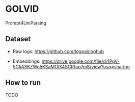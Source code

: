 # GOLVID

Prompt4UniParsing

## Dataset

- Raw logs: https://github.com/logpai/loghub

- Embeddings: https://drive.google.com/file/d/1PpV-5GIiA3KZWo5KSaMOlX4SCRfap7mS/view?usp=sharing

## How to run

TODO